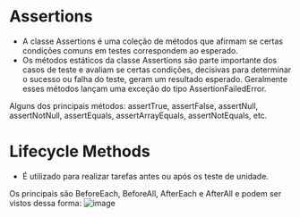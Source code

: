 # Assertions

* A classe Assertions é uma coleção de métodos que afirmam se certas condições comuns em testes correspondem ao esperado.
* Os métodos estáticos da classe Assertions são parte importante dos casos de teste e avaliam se certas condições, decisivas para determinar o sucesso ou falha do teste, geram um resultado esperado. Geralmente esses métodos lançam uma exceção do tipo AssertionFailedError.

Alguns dos principais métodos: assertTrue, assertFalse, assertNull, assertNotNull, assertEquals, assertArrayEquals, assertNotEquals, etc.

# Lifecycle Methods
 * É utilizado para realizar tarefas antes ou após os teste de unidade.

Os principais são BeforeEach, BeforeAll, AfterEach e AfterAll e podem ser vistos dessa forma: 
![image](https://github.com/SamuelSilva15/Testes-unitarios/assets/80695387/85345488-e8b7-490f-b296-a23c4a00ed3b)
